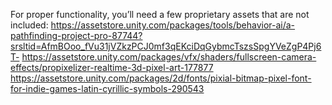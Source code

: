 For proper functionality, you’ll need a few proprietary assets that are not included:
https://assetstore.unity.com/packages/tools/behavior-ai/a-pathfinding-project-pro-87744?srsltid=AfmBOoo_fVu31jVZkzPCJ0mf3qEKciDqGybmcTszsSpgYVeZgP4Pj6T-
https://assetstore.unity.com/packages/vfx/shaders/fullscreen-camera-effects/propixelizer-realtime-3d-pixel-art-177877
https://assetstore.unity.com/packages/2d/fonts/pixial-bitmap-pixel-font-for-indie-games-latin-cyrillic-symbols-290543
